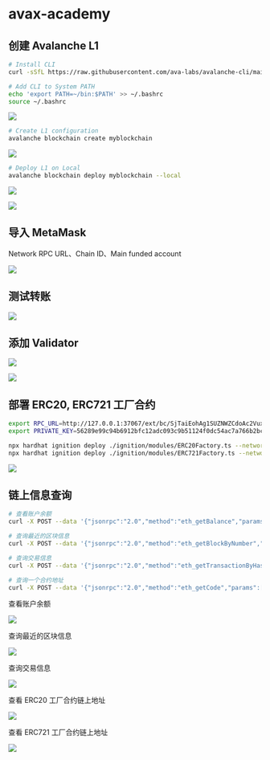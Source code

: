 # avax-academy

## 创建 Avalanche L1

```bash
# Install CLI
curl -sSfL https://raw.githubusercontent.com/ava-labs/avalanche-cli/main/scripts/install.sh | sh -s

# Add CLI to System PATH
echo 'export PATH=~/bin:$PATH' >> ~/.bashrc
source ~/.bashrc
```

![](images/1746868123123.jpg)

```bash
# Create L1 configuration
avalanche blockchain create myblockchain
```

![](./images/1746867889833.jpg)

```bash
# Deploy L1 on Local
avalanche blockchain deploy myblockchain --local

```

![](images/1746880277761.jpg)

![](images/1746868558459.jpg)


## 导入 MetaMask 

Network RPC URL、Chain ID、Main funded account 

![](images/1746880180959.jpg)

## 测试转账

![](images/1746883510699.jpg)

## 添加 Validator

![](images/1746884352006.jpg)

![](images/1746884468116.jpg)

## 部署 ERC20, ERC721 工厂合约

```bash
export RPC_URL=http://127.0.0.1:37067/ext/bc/SjTaiEohAg1SUZNWZCdoAc2Vux8HszeJDLf3xRvWBZyqzxwft/rpc
export PRIVATE_KEY=56289e99c94b6912bfc12adc093c9b51124f0dc54ac7a766b2bc5ccf558d8027

npx hardhat ignition deploy ./ignition/modules/ERC20Factory.ts --network customize
npx hardhat ignition deploy ./ignition/modules/ERC721Factory.ts --network customize
```

![](images/1746884655865.jpg)

## 链上信息查询

```bash
# 查看账户余额
curl -X POST --data '{"jsonrpc":"2.0","method":"eth_getBalance","params":["0x8db97C7cEcE249c2b98bDC0226Cc4C2A57BF52FC", "latest"],"id":1}' -H "Content-Type: application/json" http://127.0.0.1:37067/ext/bc/myblockchain/rpc

# 查询最近的区块信息
curl -X POST --data '{"jsonrpc":"2.0","method":"eth_getBlockByNumber","params":["latest", true],"id":1}' -H "Content-Type: application/json" http://127.0.0.1:37067/ext/bc/myblockchain/rpc

# 查询交易信息
curl -X POST --data '{"jsonrpc":"2.0","method":"eth_getTransactionByHash","params":["0x0d4729750f41c1723e256cbdeb0b97c49d7c55faac4f137fcf002f5e5d8faa52"],"id":1}' -H "Content-Type: application/json" http://127.0.0.1:37067/ext/bc/myblockchain/rpc

# 查询一个合约地址
curl -X POST --data '{"jsonrpc":"2.0","method":"eth_getCode","params":["0x4Ac1d98D9cEF99EC6546dEd4Bd550b0b287aaD6D", "latest"],"id":1}' -H "Content-Type: application/json" http://127.0.0.1:37067/ext/bc/myblockchain/rpc

```

查看账户余额

![](images/1746885640401.jpg)

查询最近的区块信息

![](images/1746885581073.jpg)

查询交易信息

![](images/1746885701165.jpg)

查看 ERC20 工厂合约链上地址

![](images/1746886067485.jpg)

查看 ERC721 工厂合约链上地址

![](images/1746886498929.jpg)




